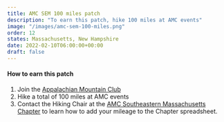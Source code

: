 ```yaml
---
title: AMC SEM 100 miles patch
description: "To earn this patch, hike 100 miles at AMC events"
image: "/images/amc-sem-100-miles.png"
order: 12
states: Massachusetts, New Hampshire
date: 2022-02-10T06:00:00+00:00
draft: false
---
```

#### How to earn this patch
1. Join the <a href="https://www.outdoors.org/get-involved/become-a-member/?chapter=SE&campaign=7012J000001R5F3QAK" target="_blank">Appalachian Mountain Club</a>
2. Hike a total of 100 miles at AMC events
3. Contact the Hiking Chair at the <a href="http://amcsem.org/hiking.html" target="_blank">AMC Southeastern Massachusetts Chapter</a> to learn how to add your mileage to the Chapter spreadsheet.

